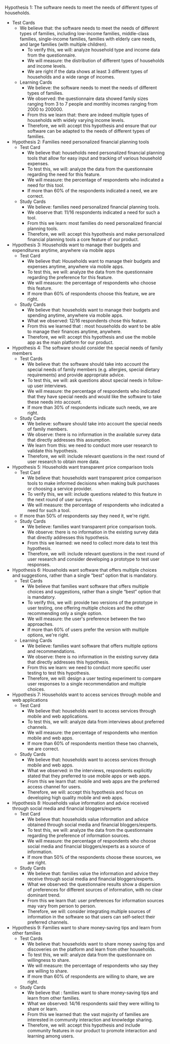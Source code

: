 Hypothesis 1: The software needs to meet the needs of different types of households.

* Test Cards  
  * We believe that: the software needs to meet the needs of different types of families, including low-income families, middle-class families, single-income families, families with elderly care needs, and large families (with multiple children).  
    * To verify this, we will: analyze household type and income data from the questionnaire.  
    * We will measure: the distribution of different types of households and income levels.  
    * We are right if the data shows at least 3 different types of households and a wide range of incomes.  
  * Learning Cards  
    * We believe: the software needs to meet the needs of different types of families.  
    * We observed: the questionnaire data showed family sizes ranging from 3 to 7 people and monthly incomes ranging from 2000 to 200000\.  
    * From this we learn that: there are indeed multiple types of households with widely varying income levels.  
    * Therefore, we will: accept this hypothesis and ensure that our software can be adapted to the needs of different types of families.  
* Hypothesis 2: Families need personalized financial planning tools  
  * Test Card  
    * We believe that: households need personalized financial planning tools that allow for easy input and tracking of various household expenses.  
    * To test this, we will: analyze the data from the questionnaire regarding the need for this feature.  
    * We will measure: the percentage of respondents who indicated a need for this tool.  
    * If more than 60% of the respondents indicated a need, we are correct.  
  * Study Cards  
    * We believe: families need personalized financial planning tools.  
    * We observe that: 11/16 respondents indicated a need for such a tool.  
    * From this we learn: most families do need personalized financial planning tools.  
    * Therefore, we will: accept this hypothesis and make personalized financial planning tools a core feature of our product.  
* Hypothesis 3: Households want to manage their budgets and expenditures anytime, anywhere via mobile apps  
  * Test Card  
    * We believe that: Households want to manage their budgets and expenses anytime, anywhere via mobile apps.  
    * To test this, we will: analyze the data from the questionnaire regarding the preference for this feature.  
    * We will measure: the percentage of respondents who choose this feature.  
    * If more than 60% of respondents choose this feature, we are right.  
  * Study Cards  
    * We believe that: households want to manage their budgets and spending anytime, anywhere via mobile apps.  
    * What we observed: 12/16 respondents chose this feature.  
    * From this we learned that : most households do want to be able to manage their finances anytime, anywhere.  
    * Therefore, we will: accept this hypothesis and use the mobile app as the main platform for our product.  
* Hypothesis 4: The software should consider the special needs of family members  
  * Test Cards  
    * We believe that: the software should take into account the special needs of family members (e.g. allergies, special dietary requirements) and provide appropriate advice.  
    * To test this, we will: ask questions about special needs in follow-up user interviews.  
    * We will measure: the percentage of respondents who indicated that they have special needs and would like the software to take these needs into account.  
    * If more than 30% of respondents indicate such needs, we are right.  
  * Study Cards  
    * We believe: software should take into account the special needs of family members.  
    * We observe: there is no information in the available survey data that directly addresses this assumption.  
    * We learn from this: we need to conduct more user research to validate this hypothesis.  
    * Therefore, we will: include relevant questions in the next round of user research to obtain more data.  
* Hypothesis 5: Households want transparent price comparison tools  
  * Test Card  
    * We believe that: households want transparent price comparison tools to make informed decisions when making bulk purchases or choosing a service provider.  
    * To verify this, we will: include questions related to this feature in the next round of user surveys.  
    * We will measure: the percentage of respondents who indicated a need for such a tool.  
  * If more than 50% of respondents say they need it, we're right.  
  * Study Cards  
    * We believe: families want transparent price comparison tools.  
    * We observe: there is no information in the existing survey data that directly addresses this hypothesis.  
    * From this we learned: we need to collect more data to test this hypothesis.  
    * Therefore, we will: include relevant questions in the next round of user research and consider developing a prototype to test user responses.  
* Hypothesis 6: Households want software that offers multiple choices and suggestions, rather than a single “best” option that is mandatory.  
  * Test Cards  
    * We believe that families want software that offers multiple choices and suggestions, rather than a single “best” option that is mandatory.  
    * To verify this, we will: provide two versions of the prototype in user testing, one offering multiple choices and the other recommending only a single option.  
    * We will measure: the user's preference between the two approaches.  
    * If more than 60% of users prefer the version with multiple options, we're right.  
  * Learning Cards  
    * We believe: families want software that offers multiple options and recommendations.  
    * We observe: there is no information in the existing survey data that directly addresses this hypothesis.  
    * From this we learn: we need to conduct more specific user testing to test this hypothesis.  
    * Therefore, we will: design a user testing experiment to compare user responses to a single recommendation and multiple choices.  
* Hypothesis 7: Households want to access services through mobile and web applications  
  * Test Card  
    * We believe that: households want to access services through mobile and web applications.  
    * To test this, we will: analyze data from interviews about preferred channels.  
    * We will measure: the percentage of respondents who mention mobile and web apps.  
    * If more than 60% of respondents mention these two channels, we are correct.  
  * Study Cards  
    * We believe that: households want to access services through mobile and web apps.  
    * What we observed: in the interviews, respondents explicitly stated that they preferred to use mobile apps or web apps.  
    * From this we learn that: mobile and web apps are the preferred access channel for users.  
    * Therefore, we will: accept this hypothesis and focus on developing high quality mobile and web apps.  
* Hypothesis 8: Households value information and advice received through social media and financial bloggers/experts  
  * Test Card  
    * We believe that: households value information and advice obtained through social media and financial bloggers/experts.  
    * To test this, we will: analyze the data from the questionnaire regarding the preference of information sources.  
    * We will measure: the percentage of respondents who choose social media and financial bloggers/experts as a source of information.  
    * If more than 50% of the respondents choose these sources, we are right.  
  * Study Cards  
    * We believe that: families value the information and advice they receive through social media and financial bloggers/experts.  
    * What we observed: the questionnaire results show a dispersion of preferences for different sources of information, with no clear dominant trend.  
    * From this we learn that: user preferences for information sources may vary from person to person.  
    * Therefore, we will: consider integrating multiple sources of information in the software so that users can self-select their preferred channels.  
* Hypothesis 9: Families want to share money-saving tips and learn from other families  
  * Test Cards  
    * We believe that: households want to share money saving tips and discoveries on the platform and learn from other households.  
    * To test this, we will: analyze data from the questionnaire on willingness to share.  
    * We will measure: the percentage of respondents who say they are willing to share.  
    * If more than 60% of respondents are willing to share, we are right.  
  * Study Cards  
    * We believe that : families want to share money-saving tips and learn from other families.  
    * What we observed: 14/16 respondents said they were willing to share or learn.  
    * From this we learned that: the vast majority of families are interested in community interaction and knowledge sharing.  
    * Therefore, we will: accept this hypothesis and include community features in our product to promote interaction and learning among users.

